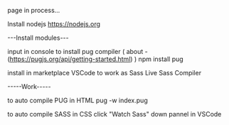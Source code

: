 page in process...


Install nodejs 
https://nodejs.org

---Install modules---

input in console to install pug compiler ( about - (https://pugjs.org/api/getting-started.html) )
npm install pug

install in marketplace VSCode to work as Sass
Live Sass Compiler

-----Work-----

to auto compile PUG in HTML 
pug -w index.pug

to auto compile SASS in CSS
click "Watch Sass" down pannel in VSCode